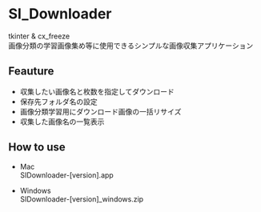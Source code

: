 # SI_Downloader
tkinter & cx_freeze  
画像分類の学習画像集め等に使用できるシンプルな画像収集アプリケーション

## Feauture
- 収集したい画像名と枚数を指定してダウンロード
- 保存先フォルダ名の設定
- 画像分類学習用にダウンロード画像の一括リサイズ
- 収集した画像名の一覧表示

## How to use
- Mac  
 SIDownloader-[version].app

- Windows  
SIDownloader-[version]_windows.zip

